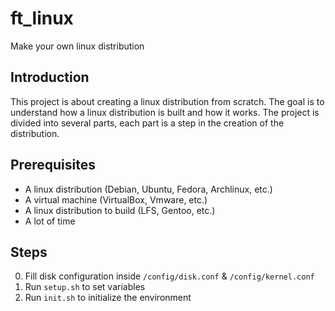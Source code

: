 # ft_linux

Make your own linux distribution

## Introduction

This project is about creating a linux distribution from scratch. The goal is to understand how a linux distribution is built and how it works. The project is divided into several parts, each part is a step in the creation of the distribution.

## Prerequisites

- A linux distribution (Debian, Ubuntu, Fedora, Archlinux, etc.)
- A virtual machine (VirtualBox, Vmware, etc.)
- A linux distribution to build (LFS, Gentoo, etc.)
- A lot of time

## Steps

0. Fill disk configuration inside `/config/disk.conf` & `/config/kernel.conf`
1. Run `setup.sh` to set variables
2. Run `init.sh` to initialize the environment
